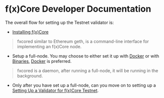 # f(x)Core Developer Documentation



The overall flow for setting up the Testnet validator is:

* [Installing f(x)Core](tutorials/installation.md)

> fxcored similar to Ethereum geth, is a command-line interface for implementing an f(x)Core node.

* Setup a full-node. You may choose to either set it up with [Docker](tutorials/full-node-with-docker.md) or with [Binaries](tutorials/full-node-with-binaries.md), [Docker](tutorials/full-node-with-docker.md) is preferred.

> fxcored is a daemon, after running a full-node, it will be running in the background.

* Only after you have set up a full-node, can you move on to setting up a [Setting Up a Validator for f(x)Core Testnet](validators/validator-setup.md).
